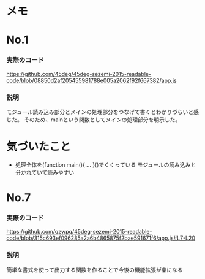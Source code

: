 # メモ
# No.1
### 実際のコード
https://github.com/45deg/45deg-sezemi-2015-readable-code/blob/08850d2af205455981788e005a2062f92f667382/app.js
### 説明
モジュール読み込み部分とメインの処理部分をつなげて書くとわかりづらいと感じた。
そのため、mainという関数としてメインの処理部分を明示した。


# 気づいたこと
* 処理全体を(function main(){ ... }()でくくっている
モジュールの読み込みと分かれていて読みやすい

# No.7
### 実際のコード
https://github.com/qzwpq/45deg-sezemi-2015-readable-code/blob/315c693ef096285a2a6b4865875f2bae591671f6/app.js#L7-L20
### 説明
簡単な書式を使って出力する関数を作ることで今後の機能拡張が楽になる
